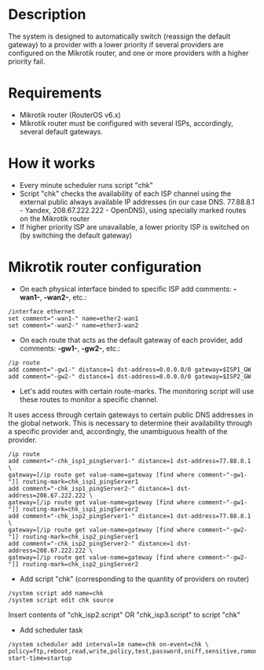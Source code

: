 # Description

The system is designed to automatically switch (reassign the default gateway) to a provider with a lower priority if several providers are configured on the Mikrotik router, and one or more providers with a higher priority fail.

# Requirements

- Mikrotik router (RouterOS v6.x)
- Mikrotik router must be configured with several ISPs, accordingly, several default gateways.

# How it works

- Every minute scheduler runs script "chk"
- Script "chk" checks the availability of each ISP channel using the external public always available IP addresses (in our case DNS. 77.88.8.1 - Yandex, 208.67.222.222 - OpenDNS), using specially marked routes on the Mikrotik router
- If higher priority ISP are unavailable, a lower priority ISP is switched on (by switching the default gateway)

# Mikrotik router configuration

- On each physical interface binded to specific ISP add comments: **-wan1-**, **-wan2-**, etc.:

```
/interface ethernet
set comment="-wan1-" name=ether2-wan1
set comment="-wan2-" name=ether3-wan2
```

- On each route that acts as the default gateway of each provider, add comments: **-gw1-**, **-gw2-**, etc.:

```
/ip route
add comment="-gw1-" distance=1 dst-address=0.0.0.0/0 gateway=$ISP1_GW
add comment="-gw2-" distance=1 dst-address=0.0.0.0/0 gateway=$ISP2_GW
```

- Let's add routes with certain route-marks. The monitoring script will use these routes to monitor a specific channel.

It uses access through certain gateways to certain public DNS addresses in the global network. This is necessary to determine their availability through a specific provider and, accordingly, the unambiguous health of the provider.

```
/ip route
add comment="-chk_isp1_pingServer1-" distance=1 dst-address=77.88.8.1 \
gateway=[/ip route get value-name=gateway [find where comment~"-gw1-"]] routing-mark=chk_isp1_pingServer1
add comment="-chk_isp1_pingServer2-" distance=1 dst-address=208.67.222.222 \
gateway=[/ip route get value-name=gateway [find where comment~"-gw1-"]] routing-mark=chk_isp1_pingServer2
add comment="-chk_isp2_pingServer1-" distance=1 dst-address=77.88.8.1 \
gateway=[/ip route get value-name=gateway [find where comment~"-gw2-"]] routing-mark=chk_isp2_pingServer1
add comment="-chk_isp2_pingServer2-" distance=1 dst-address=208.67.222.222 \
gateway=[/ip route get value-name=gateway [find where comment~"-gw2-"]] routing-mark=chk_isp2_pingServer2
```

- Add script "chk" (corresponding to the quantity of providers on router)

```
/system script add name=chk
/system script edit chk source
```

Insert contents of "chk_isp2.script" OR "chk_isp3.script" to script "chk"

- Add scheduler task

```
/system scheduler add interval=1m name=chk on-event=chk \
policy=ftp,reboot,read,write,policy,test,password,sniff,sensitive,romon start-time=startup
```
